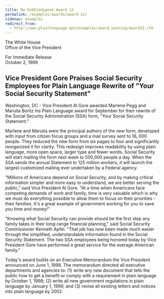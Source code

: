 ```yaml
---
title: No Gobbledygook Award 12
permalink: /examples/awards/award-12/
sidenav: examples
redirect_from:
  - http://www.plainlanguage.gov/examples/award_winning/award12.cfm
---
```


The White House  
Office of the Vice President

For Immediate Release  
October 2, 1999

## Vice President Gore Praises Social Security Employees for Plain Language Rewrite of "Your Social Security Statement"

Washington, DC - Vice President Al Gore awarded Marlene Pegg and Maruita Bontz his Plain Language award for September for their rewrite of the Social Security Administration (SSA) form, "Your Social Security Statement."

Marlene and Maruita were the principal authors of the new form, developed with input from citizen focus groups and a mail survey sent to 16, 000 people. They reduced the new form from six pages to four and significantly reorganized it for clarity. This redesign improves readability by using plain language, more open space, larger type and fewer words. Social Security will start mailing the form next week to 500,000 people a day. When the SSA sends the annual Statement to 125 million workers, it will launch the largest customized mailing ever undertaken by a Federal agency.

"Millions of Americans depend on Social Security, and by making critical information simpler and more easy to understand, we are better serving the public," said Vice President Al Gore. "At a time when Americans face competing demands of work and family, time is very valuable which is why we must do everything possible to allow them to focus on their priorities - their families. It's a great example of government working for you to save you time and money!"

"Knowing what Social Security can provide should be the first step any family takes in their long-range financial planning," said Social Security Commissioner Kenneth Apfel. "That job has now been made much easier through the simplified, understandable information found in the Social Security Statement. The two SSA employees being honored today by Vice President Gore have performed a great service for the average American family."

Today's award builds on an Executive Memorandum the Vice President announced on June 1, 1998. The memorandum directed all executive departments and agencies to: (1) write any new document that tells the public how to get a benefit or comply with a requirement in plain language by October 1, 1998; (2) write all new government regulations in plain language by January 1, 1999; and (3) revise all existing letters and notices into plain language by 2002.
